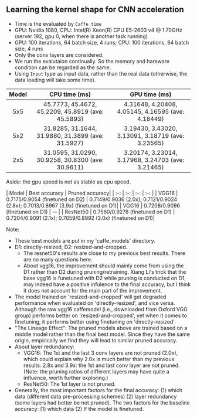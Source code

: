 

## Learning the kernel shape for CNN acceleration
- Time is the evaluated by `Caffe time`
- GPU: Nvidia 1080, CPU: Intel(R) Xeon(R) CPU E5-2603 v4 @ 1.70GHz (server 192, gpu 0, when there is another task running)
- GPU: 100 iterations, 64 batch size, 4 runs; CPU: 100 iterations, 64 batch size, 4 runs
- Only the conv layers are considered.
- We run the evalutaion continually. So the memory and hareware condition can be regarded as the same.
- Using `Input` type as input data, rather than the real data (otherwise, the data loading will take some time).

| Model | CPU time (ms) | GPU time (ms) |
| :-: | :-: | :-: |
| 5x5 | 45.7773, 45.4672, 45.2209, 45.8919 (ave: 45.5893) | 4.31648, 4.20408, 4.05145, 4.16595 (ave: 4.18449) |
| 5x2 | 31.8285, 31.1644, 31.9880, 31.3899 (ave: 31.5927) | 3.19430, 3.43020, 3.13091, 3.18719 (ave: 3.23565) |
| 2x5 | 31.0595, 31.0290, 30.9258, 30.8300 (ave: 30.9611) | 3.20174, 3.23014, 3.17968, 3.24703 (ave: 3.21465) |

Aside: the gpu speed is not as stable as cpu speed.


| Model | Best accuracy | Pruned accuracy|
| :-: | :-: | :-: | :-: |
| VGG16 | 0.7175/0.9054 (finetuned on D2) | 0.7149/0.9036 (2.0x); 0.7121/0.9024 (2.8x); 0.7013/0.8967 (3.9x) (finetuned on D1)|
| VGG16 | 0.7208/0.9096 (finetuned on D1) | -- |
| ResNet50 | 0.7560/0.9278 (finetuned on D1) | 0.7204/0.9091 (2.1x); 0.7059/0.8992 (3.0x) (finetuned on D1)|


Note:
- These best models are put in my 'caffe_models' directory.
- D1: directly-resized, D2: resized-and-cropped.
  - The resnet50's results are close to my previous best results. There are no many questions here. 
  - About vgg16, the improvement should mainly come from using the D1 rather than D2 during pruning/retraining. Xiang Li's trick that the base vgg16 is funetuned with D2 while pruning is conducted on D1, may indeed have a positive infulence to the final accuracy, but I think it does not account for the main part of the improvement. 
- The model trained on 'resized-and-cropped' will get degraded performance when evaluated on 'directly-resized', and vice versa. Although the raw vgg16 caffemodel (i.e., downloaded from Oxford VGG group) performs better on 'resized-and-cropped', yet when it comes to finetuning, it performs better using finetuning on 'directly-resized'.
- "The Lineage Effect": The pruned models above are trained based on a middle model rather than the final best model. Since they have the same origin, empirically we find they will lead to similar pruned accuracy.
- About layer redundancy:
  - VGG16: The 1st and the last 3 conv layers are not pruned (2.0x), which could explain why 2.0x is much better than my previous results. 2.8x and 3.9x: the 1st and last conv layer are not pruned. (Note: the pruning ratios of different layers may have quite a influence, worth further exploring.)
  - ResNet50: The 1st layer is not pruned.
- Generally, the most important factors for the final accuracy: (1) which data (different data pre-processing schemes) (2) layer redundancy (some layers had better be not pruned). The two factors for the baseline accuracy: (1) which data (2) If the model is finetuned.


